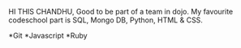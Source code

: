 
HI THIS CHANDHU, Good to be part of a team in dojo.
My favourite codeschool part is SQL, Mongo DB, Python, HTML & CSS.

*Git
*Javascript
*Ruby
